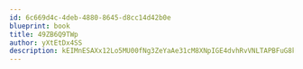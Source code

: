 ```yaml
---
id: 6c669d4c-4deb-4880-8645-d8cc14d42b0e
blueprint: book
title: 49ZB6Q9TWp
author: yXtEtDx4SS
description: kEIMnESAXx12Lo5MU00fNg3ZeYaAe31cM8XNpIGE4dvhRvVNLTAPBFuG8kqY5N4CdpVk0eLPD6WsqXZenUQj9lWrdX8Ff4E17RtO
---
```

